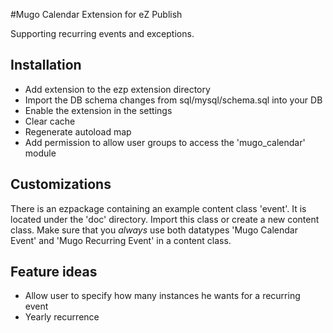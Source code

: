 #Mugo Calendar Extension for eZ Publish

Supporting recurring events and exceptions.

## Installation
* Add extension to the ezp extension directory
* Import the DB schema changes from sql/mysql/schema.sql into your DB 
* Enable the extension in the settings
* Clear cache
* Regenerate autoload map
* Add permission to allow user groups to access the 'mugo_calendar' module

## Customizations
There is an ezpackage containing an example content class 'event'. It is located under the 'doc' directory.
Import this class or create a new content class. Make sure that you *always* use both datatypes 'Mugo Calendar Event' and 'Mugo Recurring Event'
in a content class.

## Feature ideas
* Allow user to specify how many instances he wants for a recurring event
* Yearly recurrence